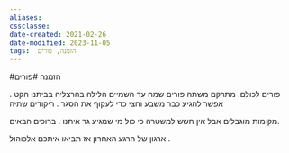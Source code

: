 ```yaml
---
aliases: 
cssclasse: 
date-created: 2021-02-26
date-modified: 2023-11-05
tags:  הזמנה, פורים
---
```

#הזמנה #פורים 

פורים לכולם. מתרקם משתה פורים שמח עד השמיים הלילה בהרצליה בביתנו הקט . אפשר להגיע כבר משבע וחצי כדי לעקוף את הסגר . ריקודים שתיה

מקומות מוגבלים אבל אין חשש למשטרה כי כול מי שמגיע גר איתנו . ברוכים הבאים.

ארגון של הרגע האחרון אז תביאו איתכם אלכוהול .

